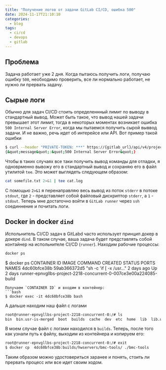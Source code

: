 ```yaml
---
title: "Получение логов от задачи GitLab CI/CD, ошибка 500"
date: 2024-11-17T21:10:10
categories:
  - blog
tags:
  - ci/cd
  - devops
  - gitlab
---
```

## Проблема

Задача работает уже 2 дня. Когда пытаюсь получить логи, получаю ошибку `500`, необходимо проверить, все ли нормально работает, не нужно ли прервать задачу.

## Сырые логи

Обычно для задач CI/CD стоить определеннный лимит по выводу в стандартный вывод. Может быть такое, что вывод нашей задачи превышает этот лимит, тогда в некоторых моментах возникает ошибка `500 Internal Server Error`, когда мы пытаемся получить сырой выввод задачи. И не важно, речь идет об интерейсе или API. Вот пример такой ошибки
```bash
$ curl --header "PRIVATE-TOKEN: ***" https://{gitlab_url}/api/v4/projects/{project_id}/jobs/{job_id}/trace
{&quot;message&quot;:&quot;500 Internal Server Error&quot;}
```
Чтобы в таких случаях все таки получить вывод команды для отладки, я одноврменно вывожу его в стандартный вывод и сохраняю его в файл утилитой `tee`. Это может выглядеть следующем образом:
```bash
cat somefile.txt 2>&1 | tee cat.log
``` 
С помощью `2>&1` я перенаправляю весь вывод из поток `stderr` в потоке `stdout`, где `2` - представляет собой файловый дискриптор `stderr`, а `1` - `stdout`.
Теперь мне достаточно войти в `GitLab runner` через `ssh` соединнение и почитать логи.

## Docker in docker `dind`

Испольнитель CI/CD задач в GitLabd часто использует принцип докер в докере `dind`. В таком случае, ваша задача будет представлять собой контайнер на испольнителе CI/CD (`runner`). Находим рабочие процессы:
```bash
docker ps
```
$ docker ps
CONTAINER ID   IMAGE          COMMAND                  CREATED      STATUS      PORTS     NAMES
4dc60bfce38b   59ab366372d5   "sh -c 'if [ -x /usr…"   2 days ago   Up 2 days             runner-epnvgllbs-project-2218-concurrent-0-007ce3e00a224085-build
```
Получаем `CONTAINER ID` и входим в контейнер:
```bash
$ docker exec -it 4dc60bfce38b bash
```
А дальше находим наш файл с логами
```bash
root@runner-epnvgllbs-project-2218-concurrent-0:/# ls
bin  bin.usr-is-merged  boot  builds  cache  dev  etc  home  lib  lib.usr-is-merged  lib64  media  mnt  opt  proc  root  run  sbin  sbin.usr-is-merged  srv  sys  tmp  usr  var
```
В моем случае файл с логами находился в `builds`. Теперь, после того как узнали путь к файлу, выходим из контейнера и копируем его:
```bash
root@runner-epnvgllbs-project-2218-concurrent-0:/# exit
$ docker cp  4dc60bfce38b:builds/hwservers/bmc-tools/ ./bmc-tools
```

Таким образом можно удостовериться заранее и понять, стоить ли прервать процесс или все идет своим ходом.

